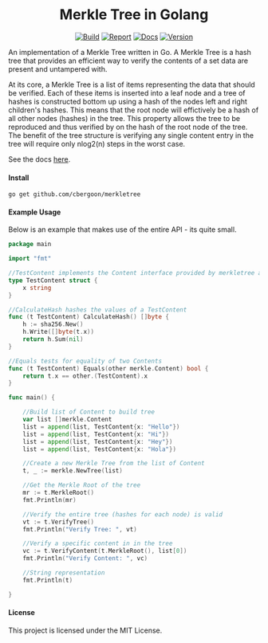 <h1 align="center">Merkle Tree in Golang</h1>
<p align="center">
<a href="https://travis-ci.org/cbergoon/merkletree"><img src="https://travis-ci.org/cbergoon/merkletree.svg?branch=master" alt="Build"></a>
<a href="https://goreportcard.com/report/github.com/cbergoon/merkletree"><img src="https://goreportcard.com/badge/github.com/cbergoon/merkletree" alt="Report"></a>
<a href="https://godoc.org/github.com/cbergoon/merkletree"><img src="https://img.shields.io/badge/godoc-reference-brightgreen.svg" alt="Docs"></a>
<a href="#"><img src="https://img.shields.io/badge/version-0.1.0-brightgreen.svg" alt="Version"></a>
</p>

An implementation of a Merkle Tree written in Go. A Merkle Tree is a hash tree that provides an efficient way to verify
the contents of a set data are present and untampered with.

At its core, a Merkle Tree is a list of items representing the data that should be verified. Each of these items
is inserted into a leaf node and a tree of hashes is constructed bottom up using a hash of the nodes left and
right children's hashes. This means that the root node will effictively be a hash of all other nodes (hashes) in
the tree. This property allows the tree to be reproduced and thus verified by on the hash of the root node
of the tree. The benefit of the tree structure is verifying any single content entry in the tree will require only
nlog2(n) steps in the worst case.

See the docs [here](https://godoc.org/github.com/cbergoon/merkletree).

#### Install
```
go get github.com/cbergoon/merkletree
```

#### Example Usage
Below is an example that makes use of the entire API - its quite small.
```go
package main

import "fmt"

//TestContent implements the Content interface provided by merkletree and represents the content stored in the tree.
type TestContent struct {
	x string
}

//CalculateHash hashes the values of a TestContent
func (t TestContent) CalculateHash() []byte {
	h := sha256.New()
	h.Write([]byte(t.x))
	return h.Sum(nil)
}

//Equals tests for equality of two Contents
func (t TestContent) Equals(other merkle.Content) bool {
	return t.x == other.(TestContent).x
}

func main() {

    //Build list of Content to build tree
    var list []merkle.Content
    list = append(list, TestContent{x: "Hello"})
    list = append(list, TestContent{x: "Hi"})
    list = append(list, TestContent{x: "Hey"})
    list = append(list, TestContent{x: "Hola"})

    //Create a new Merkle Tree from the list of Content
    t, _ := merkle.NewTree(list)

    //Get the Merkle Root of the tree
    mr := t.MerkleRoot()
    fmt.Println(mr)

    //Verify the entire tree (hashes for each node) is valid
    vt := t.VerifyTree()
    fmt.Println("Verify Tree: ", vt)

    //Verify a specific content in in the tree
    vc := t.VerifyContent(t.MerkleRoot(), list[0])
    fmt.Println("Verify Content: ", vc)

    //String representation
    fmt.Println(t)

}
```

#### License
This project is licensed under the MIT License.
